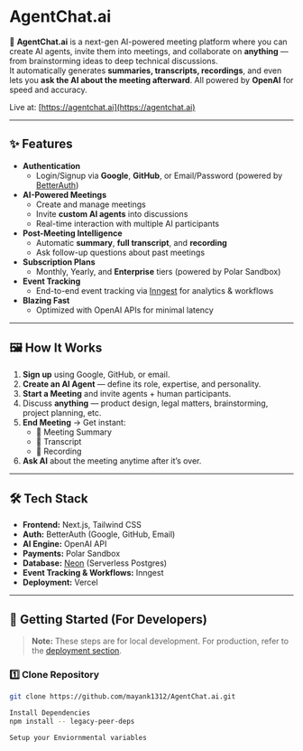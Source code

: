 # AgentChat.ai

🚀 **AgentChat.ai** is a next-gen AI-powered meeting platform where you can create AI agents, invite them into meetings, and collaborate on **anything** — from brainstorming ideas to deep technical discussions.  
It automatically generates **summaries, transcripts, recordings**, and even lets you **ask the AI about the meeting afterward**. All powered by **OpenAI** for speed and accuracy.

Live at: [https://agentchat.ai](https://agentchat.ai)

---

## ✨ Features

- **Authentication**
  - Login/Signup via **Google**, **GitHub**, or Email/Password (powered by [BetterAuth](https://better-auth.com/))
- **AI-Powered Meetings**
  - Create and manage meetings
  - Invite **custom AI agents** into discussions
  - Real-time interaction with multiple AI participants
- **Post-Meeting Intelligence**
  - Automatic **summary**, **full transcript**, and **recording**
  - Ask follow-up questions about past meetings
- **Subscription Plans**
  - Monthly, Yearly, and **Enterprise** tiers (powered by Polar Sandbox)
- **Event Tracking**
  - End-to-end event tracking via [Inngest](https://www.inngest.com/) for analytics & workflows
- **Blazing Fast**
  - Optimized with OpenAI APIs for minimal latency

---

## 🖼️ How It Works

1. **Sign up** using Google, GitHub, or email.
2. **Create an AI Agent** — define its role, expertise, and personality.
3. **Start a Meeting** and invite agents + human participants.
4. Discuss **anything** — product design, legal matters, brainstorming, project planning, etc.
5. **End Meeting** → Get instant:
   - 📄 Meeting Summary
   - 📝 Transcript
   - 🎥 Recording
6. **Ask AI** about the meeting anytime after it’s over.

---

## 🛠️ Tech Stack

- **Frontend:** Next.js, Tailwind CSS
- **Auth:** BetterAuth (Google, GitHub, Email)
- **AI Engine:** OpenAI API
- **Payments:** Polar Sandbox
- **Database:** [Neon](https://neon.tech/) (Serverless Postgres)
- **Event Tracking & Workflows:** Inngest
- **Deployment:** Vercel

---

## 🚀 Getting Started (For Developers)

> **Note:** These steps are for local development. For production, refer to the [deployment section](#-deployment).

### 1️⃣ Clone Repository
```bash
git clone https://github.com/mayank1312/AgentChat.ai.git

Install Dependencies
npm install -- legacy-peer-deps 

Setup your Enviornmental variables 


